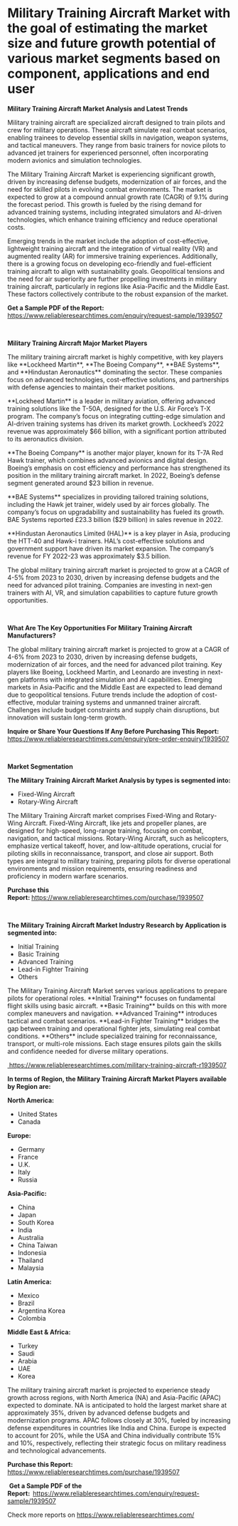 <p><h1>Military Training Aircraft Market with the goal of estimating the market size and future growth potential of various market segments based on component, applications and end user</h1></p><p><strong>Military Training Aircraft Market Analysis and Latest Trends</strong></p>
<p><p>Military training aircraft are specialized aircraft designed to train pilots and crew for military operations. These aircraft simulate real combat scenarios, enabling trainees to develop essential skills in navigation, weapon systems, and tactical maneuvers. They range from basic trainers for novice pilots to advanced jet trainers for experienced personnel, often incorporating modern avionics and simulation technologies.</p><p>The Military Training Aircraft Market is experiencing significant growth, driven by increasing defense budgets, modernization of air forces, and the need for skilled pilots in evolving combat environments. The market is expected to grow at a compound annual growth rate (CAGR) of 9.1% during the forecast period. This growth is fueled by the rising demand for advanced training systems, including integrated simulators and AI-driven technologies, which enhance training efficiency and reduce operational costs.</p><p>Emerging trends in the market include the adoption of cost-effective, lightweight training aircraft and the integration of virtual reality (VR) and augmented reality (AR) for immersive training experiences. Additionally, there is a growing focus on developing eco-friendly and fuel-efficient training aircraft to align with sustainability goals. Geopolitical tensions and the need for air superiority are further propelling investments in military training aircraft, particularly in regions like Asia-Pacific and the Middle East. These factors collectively contribute to the robust expansion of the market.</p></p>
<p><strong>Get a Sample PDF of the Report:&nbsp;</strong> <a href="https://www.reliableresearchtimes.com/enquiry/request-sample/1939507?utm_campaign=1835&utm_medium=2&utm_source=Github&utm_content=ia&utm_term=22012025&utm_id=military-training-aircraft">https://www.reliableresearchtimes.com/enquiry/request-sample/1939507</a></p>
<p>&nbsp;</p>
<p><strong>Military Training Aircraft Major Market Players</strong></p>
<p><p>The military training aircraft market is highly competitive, with key players like **Lockheed Martin**, **The Boeing Company**, **BAE Systems**, and **Hindustan Aeronautics** dominating the sector. These companies focus on advanced technologies, cost-effective solutions, and partnerships with defense agencies to maintain their market positions.</p><p>**Lockheed Martin** is a leader in military aviation, offering advanced training solutions like the T-50A, designed for the U.S. Air Force’s T-X program. The company’s focus on integrating cutting-edge simulation and AI-driven training systems has driven its market growth. Lockheed’s 2022 revenue was approximately $66 billion, with a significant portion attributed to its aeronautics division.</p><p>**The Boeing Company** is another major player, known for its T-7A Red Hawk trainer, which combines advanced avionics and digital design. Boeing’s emphasis on cost efficiency and performance has strengthened its position in the military training aircraft market. In 2022, Boeing’s defense segment generated around $23 billion in revenue.</p><p>**BAE Systems** specializes in providing tailored training solutions, including the Hawk jet trainer, widely used by air forces globally. The company’s focus on upgradability and sustainability has fueled its growth. BAE Systems reported £23.3 billion ($29 billion) in sales revenue in 2022.</p><p>**Hindustan Aeronautics Limited (HAL)** is a key player in Asia, producing the HTT-40 and Hawk-i trainers. HAL’s cost-effective solutions and government support have driven its market expansion. The company’s revenue for FY 2022-23 was approximately $3.5 billion.</p><p>The global military training aircraft market is projected to grow at a CAGR of 4-5% from 2023 to 2030, driven by increasing defense budgets and the need for advanced pilot training. Companies are investing in next-gen trainers with AI, VR, and simulation capabilities to capture future growth opportunities.</p></p>
<p>&nbsp;</p>
<p><strong>What Are The Key Opportunities For Military Training Aircraft Manufacturers?</strong></p>
<p><p>The global military training aircraft market is projected to grow at a CAGR of 4-6% from 2023 to 2030, driven by increasing defense budgets, modernization of air forces, and the need for advanced pilot training. Key players like Boeing, Lockheed Martin, and Leonardo are investing in next-gen platforms with integrated simulation and AI capabilities. Emerging markets in Asia-Pacific and the Middle East are expected to lead demand due to geopolitical tensions. Future trends include the adoption of cost-effective, modular training systems and unmanned trainer aircraft. Challenges include budget constraints and supply chain disruptions, but innovation will sustain long-term growth.</p></p>
<p><strong>Inquire or Share Your Questions If Any Before Purchasing This Report:</strong> <a href="https://www.reliableresearchtimes.com/enquiry/pre-order-enquiry/1939507?utm_campaign=1835&utm_medium=2&utm_source=Github&utm_content=ia&utm_term=22012025&utm_id=military-training-aircraft">https://www.reliableresearchtimes.com/enquiry/pre-order-enquiry/1939507</a></p>
<p>&nbsp;</p>
<p><strong>Market Segmentation</strong></p>
<p><strong>The Military Training Aircraft Market Analysis by types is segmented into:</strong></p>
<p><ul><li>Fixed-Wing Aircraft</li><li>Rotary-Wing Aircraft</li></ul></p>
<p><p>The Military Training Aircraft market comprises Fixed-Wing and Rotary-Wing Aircraft. Fixed-Wing Aircraft, like jets and propeller planes, are designed for high-speed, long-range training, focusing on combat, navigation, and tactical missions. Rotary-Wing Aircraft, such as helicopters, emphasize vertical takeoff, hover, and low-altitude operations, crucial for piloting skills in reconnaissance, transport, and close air support. Both types are integral to military training, preparing pilots for diverse operational environments and mission requirements, ensuring readiness and proficiency in modern warfare scenarios.</p></p>
<p><strong>Purchase this Report:&nbsp;</strong><a href="https://www.reliableresearchtimes.com/purchase/1939507?utm_campaign=1835&utm_medium=2&utm_source=Github&utm_content=ia&utm_term=22012025&utm_id=military-training-aircraft">https://www.reliableresearchtimes.com/purchase/1939507</a></p>
<p>&nbsp;</p>
<p><strong>The Military Training Aircraft Market Industry Research by Application is segmented into:</strong></p>
<p><ul><li>Initial Training</li><li>Basic Training</li><li>Advanced Training</li><li>Lead-in Fighter Training</li><li>Others</li></ul></p>
<p><p>The Military Training Aircraft Market serves various applications to prepare pilots for operational roles. **Initial Training** focuses on fundamental flight skills using basic aircraft. **Basic Training** builds on this with more complex maneuvers and navigation. **Advanced Training** introduces tactical and combat scenarios. **Lead-in Fighter Training** bridges the gap between training and operational fighter jets, simulating real combat conditions. **Others** include specialized training for reconnaissance, transport, or multi-role missions. Each stage ensures pilots gain the skills and confidence needed for diverse military operations.</p></p>
<p><a href="https://www.reliableresearchtimes.com/military-training-aircraft-r1939507?utm_campaign=1835&utm_medium=2&utm_source=Github&utm_content=ia&utm_term=22012025&utm_id=military-training-aircraft">&nbsp;https://www.reliableresearchtimes.com/military-training-aircraft-r1939507</a></p>
<p><strong>In terms of Region, the Military Training Aircraft Market Players available by Region are:</strong></p>
<p>
    <p> <strong> North America: </strong>
        <ul>
            <li>United States</li>
            <li>Canada</li>
        </ul>
        </p> 
    <p> <strong> Europe: </strong>
        <ul>
            <li>Germany</li>
            <li>France</li>
            <li>U.K.</li>
            <li>Italy</li>
            <li>Russia</li>
        </ul>
        </p> 
    <p> <strong> Asia-Pacific: </strong>
        <ul>
            <li>China</li>
            <li>Japan</li>
            <li>South Korea</li>
            <li>India</li>
            <li>Australia</li>
            <li>China Taiwan</li>
            <li>Indonesia</li>
            <li>Thailand</li>
            <li>Malaysia</li>
        </ul>
        </p> 
    <p> <strong> Latin America: </strong>
        <ul>
            <li>Mexico</li>
            <li>Brazil</li>
            <li>Argentina Korea</li>
            <li>Colombia</li>
        </ul>
        </p> 
    <p> <strong> Middle East & Africa: </strong>
        <ul>
            <li>Turkey</li>
            <li>Saudi</li>
            <li>Arabia</li>
            <li>UAE</li>
            <li>Korea</li>
        </ul>
    </p>
    </p>
<p><p>The military training aircraft market is projected to experience steady growth across regions, with North America (NA) and Asia-Pacific (APAC) expected to dominate. NA is anticipated to hold the largest market share at approximately 35%, driven by advanced defense budgets and modernization programs. APAC follows closely at 30%, fueled by increasing defense expenditures in countries like India and China. Europe is expected to account for 20%, while the USA and China individually contribute 15% and 10%, respectively, reflecting their strategic focus on military readiness and technological advancements.</p></p>
<p><strong>Purchase this Report: </strong><a href="https://www.reliableresearchtimes.com/purchase/1939507?utm_campaign=1835&utm_medium=2&utm_source=Github&utm_content=ia&utm_term=22012025&utm_id=military-training-aircraft">https://www.reliableresearchtimes.com/purchase/1939507</a></p>
<p>&nbsp;<strong>Get a Sample PDF of the Report:&nbsp;&nbsp;</strong><a href="https://www.reliableresearchtimes.com/enquiry/request-sample/1939507?utm_campaign=1835&utm_medium=2&utm_source=Github&utm_content=ia&utm_term=22012025&utm_id=military-training-aircraft">https://www.reliableresearchtimes.com/enquiry/request-sample/1939507</a></p>
<p><strong></strong></p>
<p>Check more reports on <a href="https://www.reliableresearchtimes.com/?utm_campaign=1835&utm_medium=2&utm_source=Github&utm_content=ia&utm_term=22012025&utm_id=military-training-aircraft">https://www.reliableresearchtimes.com/</a></p>